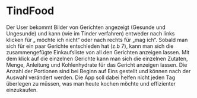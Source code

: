 # TindFood
Der User bekommt Bilder von Gerichten angezeigt (Gesunde und Ungesunde) und kann (wie im Tinder verfahren) entweder nach links klicken für „ möchte ich nicht“ oder nach rechts für „mag ich“. Sobald man sich für ein paar Gerichte entschieden hat (z.b 7), kann man sich die zusammengefügte Einkaufsliste von all den Gerichten anzeigen lassen. Mit dem klick auf die einzelnen Gerichte kann man sich die einzelnen Zutaten, Menge, Anleitung und Kohlenhydrate für das Gericht anzeigen lassen. Die Anzahl der Portionen sind bei Beginn auf Eins gestellt und können nach der Auswahl verändert werden. Die App soll dabei helfen nicht jeden Tag überlegen zu müssen, was man heute kochen möchte und effizienter einzukaufen.
